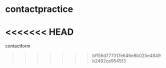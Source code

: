 # contactpractice

# <<<<<<< HEAD

contactform

> > > > > > > bff56d777317e646e8b025e4849b2492ce9545f3
